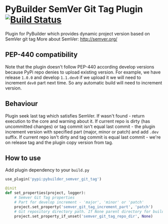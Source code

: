 PyBuilder SemVer Git Tag Plugin [![Build Status](https://travis-ci.org/AlexeySanko/pybuilder_semver_git_tag.svg?branch=master)](https://travis-ci.org/AlexeySanko/pybuilder_semver_git_tag)
=======================

Plugin for PyBuilder which provides dynamic project version based on SemVer git tag
More about SemVer: http://semver.org/

PEP-440 compatibility
---------------------

Note that the plugin doesn't follow PEP-440 according develop versions because PyPi repo denies to upload existing version.
For example, we have release `1.0.0` and develop `1.1.dev0` if we upload it we will need to increment `dev0` part next time. So any automatic build will need to increment version.

Behaviour
---------
Plugin seek last tag which satisfies SemVer. If wasn't found - return execution to the core and warning about it.
If current repo is dirty (has uncommitted changes) or tag commit isn't equal last commit - the plugin increment version with specified part (major, minor or patch) and add `.dev` suffix.
If current repo isn't dirty and tag commit is equal last commit - we're on release tag and the plugin copy version from tag.

How to use
----------

Add plugin dependency to your `build.py`
```python
use_plugin('pypi:pybuilder_semver_git_tag')

@init
def set_properties(project, logger):
    # Semver Git Tag properties
    # Part for develop increment - 'major', 'minor' or 'patch'
    project.set_property('semver_git_tag_increment_part', 'patch')
    # Git repository directory path. If None parent directory for build.py will be used
    project.set_property_if_unset('semver_git_tag_repo_dir', None)
```
